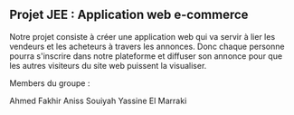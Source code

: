 <h2>Projet JEE : Application web e-commerce</h2>
Notre projet consiste à créer une application web qui va servir à lier les vendeurs et les acheteurs à travers les annonces. Donc chaque personne pourra s'inscrire dans notre plateforme et diffuser son annonce pour que les autres visiteurs du site web puissent la visualiser.

Members du groupe :

Ahmed Fakhir
Aniss Souiyah
Yassine El Marraki

